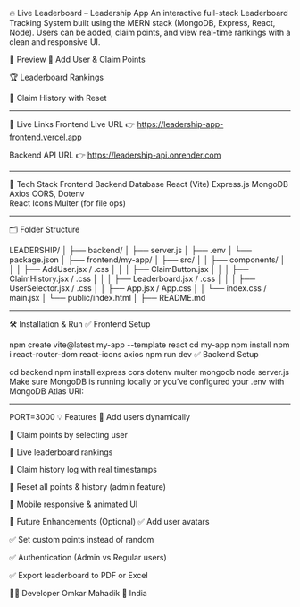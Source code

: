 🔥 Live Leaderboard – Leadership App
An interactive full-stack Leaderboard Tracking System built using the MERN stack (MongoDB, Express, React, Node). Users can be added, claim points, and view real-time rankings with a clean and responsive UI.

📸 Preview
🧾 Add User & Claim Points

🏆 Leaderboard Rankings

📜 Claim History with Reset

---

🔗 Live Links
Frontend Live URL 👉 https://leadership-app-frontend.vercel.app

Backend API URL 👉 https://leadership-api.onrender.com

---
🧰 Tech Stack
Frontend	Backend	Database
React (Vite)	Express.js	MongoDB
Axios	CORS, Dotenv	
React Icons	Multer (for file ops)	

---
🗂️ Folder Structure

LEADERSHIP/
│
├── backend/
│   ├── server.js
│   ├── .env
│   └── package.json
│
├── frontend/my-app/
│   ├── src/
│   │   ├── components/
│   │   │   ├── AddUser.jsx / .css
│   │   │   ├── ClaimButton.jsx
│   │   │   ├── ClaimHistory.jsx / .css
│   │   │   ├── Leaderboard.jsx / .css
│   │   │   ├── UserSelector.jsx / .css
│   │   ├── App.jsx / App.css
│   │   └── index.css / main.jsx
│   └── public/index.html
│
├── README.md

---
🛠️ Installation & Run
✅ Frontend Setup

npm create vite@latest my-app --template react
cd my-app
npm install
npm i react-router-dom react-icons axios
npm run dev
✅ Backend Setup

cd backend
npm install express cors dotenv multer mongodb
node server.js
Make sure MongoDB is running locally or you’ve configured your .env with MongoDB Atlas URI:

---

PORT=3000
💡 Features
🔹 Add users dynamically

🔹 Claim points by selecting user

🔹 Live leaderboard rankings

🔹 Claim history log with real timestamps

🔹 Reset all points & history (admin feature)

🔹 Mobile responsive & animated UI

📌 Future Enhancements (Optional)
✅ Add user avatars

✅ Set custom points instead of random

✅ Authentication (Admin vs Regular users)

✅ Export leaderboard to PDF or Excel

👨‍💻 Developer
Omkar Mahadik
📍 India

